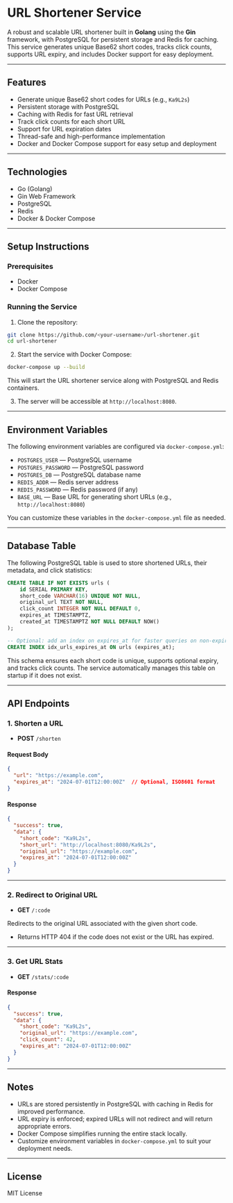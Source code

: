 # URL Shortener Service

A robust and scalable URL shortener built in **Golang** using the **Gin** framework, with PostgreSQL for persistent storage and Redis for caching. This service generates unique Base62 short codes, tracks click counts, supports URL expiry, and includes Docker support for easy deployment.

---

## Features

- Generate unique Base62 short codes for URLs (e.g., `Ka9L2s`)
- Persistent storage with PostgreSQL
- Caching with Redis for fast URL retrieval
- Track click counts for each short URL
- Support for URL expiration dates
- Thread-safe and high-performance implementation
- Docker and Docker Compose support for easy setup and deployment

---

## Technologies

- Go (Golang)
- Gin Web Framework
- PostgreSQL
- Redis
- Docker & Docker Compose

---

## Setup Instructions

### Prerequisites

- Docker
- Docker Compose

### Running the Service

1. Clone the repository:

```bash
git clone https://github.com/<your-username>/url-shortener.git
cd url-shortener
```

2. Start the service with Docker Compose:

```bash
docker-compose up --build
```

This will start the URL shortener service along with PostgreSQL and Redis containers.

3. The server will be accessible at `http://localhost:8080`.

---

## Environment Variables

The following environment variables are configured via `docker-compose.yml`:

- `POSTGRES_USER` — PostgreSQL username
- `POSTGRES_PASSWORD` — PostgreSQL password
- `POSTGRES_DB` — PostgreSQL database name
- `REDIS_ADDR` — Redis server address
- `REDIS_PASSWORD` — Redis password (if any)
- `BASE_URL` — Base URL for generating short URLs (e.g., `http://localhost:8080`)

You can customize these variables in the `docker-compose.yml` file as needed.

---

## Database Table

The following PostgreSQL table is used to store shortened URLs, their metadata, and click statistics:

```sql
CREATE TABLE IF NOT EXISTS urls (
    id SERIAL PRIMARY KEY,
    short_code VARCHAR(16) UNIQUE NOT NULL,
    original_url TEXT NOT NULL,
    click_count INTEGER NOT NULL DEFAULT 0,
    expires_at TIMESTAMPTZ,
    created_at TIMESTAMPTZ NOT NULL DEFAULT NOW()
);

-- Optional: add an index on expires_at for faster queries on non-expired URLs
CREATE INDEX idx_urls_expires_at ON urls (expires_at);
```

This schema ensures each short code is unique, supports optional expiry, and tracks click counts. The service automatically manages this table on startup if it does not exist.

---

## API Endpoints

### 1. Shorten a URL

- **POST** `/shorten`

#### Request Body

```json
{
  "url": "https://example.com",
  "expires_at": "2024-07-01T12:00:00Z"  // Optional, ISO8601 format
}
```

#### Response

```json
{
  "success": true,
  "data": {
    "short_code": "Ka9L2s",
    "short_url": "http://localhost:8080/Ka9L2s",
    "original_url": "https://example.com",
    "expires_at": "2024-07-01T12:00:00Z"
  }
}
```

---

### 2. Redirect to Original URL

- **GET** `/:code`

Redirects to the original URL associated with the given short code.

- Returns HTTP 404 if the code does not exist or the URL has expired.

---

### 3. Get URL Stats

- **GET** `/stats/:code`

#### Response

```json
{
  "success": true,
  "data": {
    "short_code": "Ka9L2s",
    "original_url": "https://example.com",
    "click_count": 42,
    "expires_at": "2024-07-01T12:00:00Z"
  }
}
```

---

## Notes

- URLs are stored persistently in PostgreSQL with caching in Redis for improved performance.
- URL expiry is enforced; expired URLs will not redirect and will return appropriate errors.
- Docker Compose simplifies running the entire stack locally.
- Customize environment variables in `docker-compose.yml` to suit your deployment needs.

---

## License

MIT License
